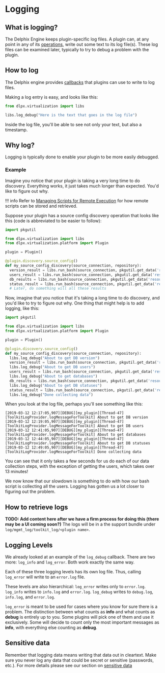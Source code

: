 # Logging

## What is logging?

The Delphix Engine keeps plugin-specific log files. A plugin can, at any point in any of its [operations](Glossary.md#plugin-operation), write out some text to its log file(s). These log files can be examined later, typically to try to debug a problem with the plugin.

## How to log

The Delphix engine provides [callbacks](Glossary.md#callback) that plugins can use to write to log files.

Making a log entry is easy, and looks like this:
```python
from dlpx.virtualization import libs

libs.log_debug("Here is the text that goes in the log file")
```

Inside the log file, you'll be able to see not only your text, but also a timestamp.


## Why log?

Logging is typically done to enable your plugin to be more easily debugged.

### Example
Imagine you notice that your plugin is taking a very long time to do discovery. Everything works, it just takes much longer than expected. You'd like to figure out why.

!!! info
    Refer to [Managing Scripts for Remote Execution](../Best_Practices/Managing_Scripts_For_Remote_Execution.md) for how remote scripts can be stored and retrieved.

Suppose your plugin has a source config discovery operation that looks like this (code is abbreviated to be easier to follow):
```python
import pkgutil

from dlpx.virtualization import libs
from dlpx.virtualization.platform import Plugin

plugin = Plugin()

@plugin.discovery.source_config()
def my_source_config_discovery(source_connection, repository):
  version_result = libs.run_bash(source_connection, pkgutil.get_data('resources', 'get_db_version.sh'))
  users_result = libs.run_bash(source_connection, pkgutil.get_data('resources', 'get_db_users.sh'))
  db_results = libs.run_bash(source_connection, pkgutil.get_data('resources', 'get_databases.sh'))
  status_result = libs.run_bash(source_connection, pkgutil.get_data('resources', 'get_database_statuses.sh'))
  # Later, do something will all these results
```

Now, imagine that you notice that it's taking a long time to do discovery, and you'd like to try to figure out why. One thing that might help is to add logging, like this:
```python
import pkgutil

from dlpx.virtualization import libs
from dlpx.virtualization.platform import Plugin

plugin = Plugin()

@plugin.discovery.source_config()
def my_source_config_discovery(source_connection, repository):
  libs.log_debug("About to get DB version")
  version_result = libs.run_bash(source_connection, pkgutil.get_data('resources', 'get_db_version.sh'))
  libs.log_debug("About to get DB users")
  users_result = libs.run_bash(source_connection, pkgutil.get_data('resources', 'get_db_users.sh'))
  libs.log_debug("About to get databases")
  db_results = libs.run_bash(source_connection, pkgutil.get_data('resources', 'get_databases.sh'))
  libs.log_debug("About to get DB statuses")
  status_result = libs.run_bash(source_connection, pkgutil.get_data('resources', 'get_database_statuses.sh'))
  libs.log_debug("Done collecting data")
```

When you look at the log file, perhaps you'll see something like this:

```
[2019-03-12 12:17:05,907][DEBUG][my_plugin][Thread-47][ToolkitLogProvider.logMessageForToolkit] About to get DB version
[2019-03-12 12:19:05,907][DEBUG][my_plugin][Thread-47][ToolkitLogProvider.logMessageForToolkit] About to get DB users
[2019-03-12 12:41:05,907][DEBUG][my_plugin][Thread-47][ToolkitLogProvider.logMessageForToolkit] About to get databases
[2019-03-12 12:44:05,907][DEBUG][my_plugin][Thread-47][ToolkitLogProvider.logMessageForToolkit] About to get DB statuses
[2019-03-12 12:49:05,907][DEBUG][my_plugin][Thread-47][ToolkitLogProvider.logMessageForToolkit] Done collecting data
```

You can see that it only takes a few seconds for us do each of our data collection steps, with the exception of getting the users, which takes over 13 minutes!

We now know that our slowdown is something to do with how our bash script is collecting all the users. Logging has gotten us a lot closer to figuring out the problem.

## How to retrieve logs

**TODO: Add content here after we have a firm process for doing this (there may be a UI coming soon?)**
The logs will be in a the support bundle under `log/mgmt_log/toolkit_log/<plugin name>`.

## Logging Levels

We already looked at an example of the `log_debug` callback. There are two more: `log_info` and `log_error`. Both work exactly the same way.

Each of these three logging levels has its own log file. Thus, calling `log_error` will write to an `error.log` file.

These levels are also hierarchical:
`log_error` writes only to `error.log`.
`log_info` writes to `info.log` and `error.log`.
`log_debug` writes to `debug.log`, `info.log`, and `error.log`.

`log_error` is meant to be used for cases where you know for sure there is a problem. The distinction between what counts as **info** and what counts as **debug** is entirely up to you. Some plugins will pick one of them and use it exclusively. Some will decide to count only the most important messages as **info**, with everything else counting as **debug**.

## Sensitive data

Remember that logging data means writing that data out in cleartext. Make sure you never log any data that could be secret or sensitive (passwords, etc.). For more details please see our section on [sensitive data](/Best_Practices/Sensitive_Data.md)

